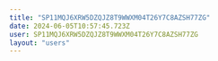```yaml
---
title: "SP11MQJ6XRW5DZQJZ8T9WWXM04T26Y7C8AZSH77ZG"
date: 2024-06-05T10:57:45.723Z
user: SP11MQJ6XRW5DZQJZ8T9WWXM04T26Y7C8AZSH77ZG
layout: "users"
---
```

    